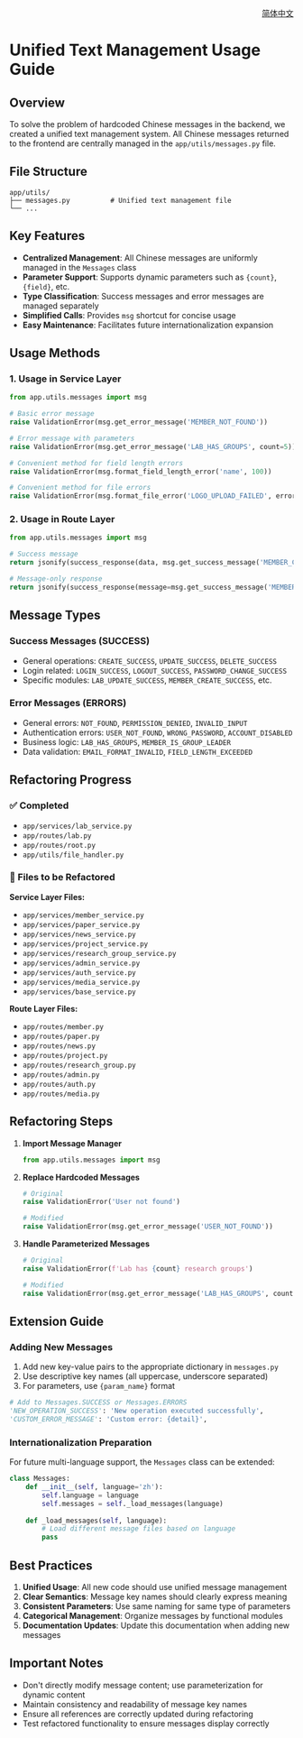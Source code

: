 <!-- Language Switcher -->

<div align="right">

[简体中文](messages_usage_guide.md)

</div>

# Unified Text Management Usage Guide

## Overview

To solve the problem of hardcoded Chinese messages in the backend, we created a unified text management system. All Chinese messages returned to the frontend are centrally managed in the `app/utils/messages.py` file.

## File Structure

```
app/utils/
├── messages.py          # Unified text management file
└── ...
```

## Key Features

- **Centralized Management**: All Chinese messages are uniformly managed in the `Messages` class
- **Parameter Support**: Supports dynamic parameters such as `{count}`, `{field}`, etc.
- **Type Classification**: Success messages and error messages are managed separately
- **Simplified Calls**: Provides `msg` shortcut for concise usage
- **Easy Maintenance**: Facilitates future internationalization expansion

## Usage Methods

### 1. Usage in Service Layer

```python
from app.utils.messages import msg

# Basic error message
raise ValidationError(msg.get_error_message('MEMBER_NOT_FOUND'))

# Error message with parameters
raise ValidationError(msg.get_error_message('LAB_HAS_GROUPS', count=5))

# Convenient method for field length errors
raise ValidationError(msg.format_field_length_error('name', 100))

# Convenient method for file errors
raise ValidationError(msg.format_file_error('LOGO_UPLOAD_FAILED', error=str(e)))
```

### 2. Usage in Route Layer

```python
from app.utils.messages import msg

# Success message
return jsonify(success_response(data, msg.get_success_message('MEMBER_CREATE_SUCCESS')))

# Message-only response
return jsonify(success_response(message=msg.get_success_message('MEMBER_DELETE_SUCCESS')))
```

## Message Types

### Success Messages (SUCCESS)

- General operations: `CREATE_SUCCESS`, `UPDATE_SUCCESS`, `DELETE_SUCCESS`
- Login related: `LOGIN_SUCCESS`, `LOGOUT_SUCCESS`, `PASSWORD_CHANGE_SUCCESS`
- Specific modules: `LAB_UPDATE_SUCCESS`, `MEMBER_CREATE_SUCCESS`, etc.

### Error Messages (ERRORS)

- General errors: `NOT_FOUND`, `PERMISSION_DENIED`, `INVALID_INPUT`
- Authentication errors: `USER_NOT_FOUND`, `WRONG_PASSWORD`, `ACCOUNT_DISABLED`
- Business logic: `LAB_HAS_GROUPS`, `MEMBER_IS_GROUP_LEADER`
- Data validation: `EMAIL_FORMAT_INVALID`, `FIELD_LENGTH_EXCEEDED`

## Refactoring Progress

### ✅ Completed
- `app/services/lab_service.py`
- `app/routes/lab.py`
- `app/routes/root.py`
- `app/utils/file_handler.py`

### 📝 Files to be Refactored

**Service Layer Files:**
- `app/services/member_service.py`
- `app/services/paper_service.py`
- `app/services/news_service.py`
- `app/services/project_service.py`
- `app/services/research_group_service.py`
- `app/services/admin_service.py`
- `app/services/auth_service.py`
- `app/services/media_service.py`
- `app/services/base_service.py`

**Route Layer Files:**
- `app/routes/member.py`
- `app/routes/paper.py`
- `app/routes/news.py`
- `app/routes/project.py`
- `app/routes/research_group.py`
- `app/routes/admin.py`
- `app/routes/auth.py`
- `app/routes/media.py`

## Refactoring Steps

1. **Import Message Manager**
   ```python
   from app.utils.messages import msg
   ```

2. **Replace Hardcoded Messages**
   ```python
   # Original
   raise ValidationError('User not found')
   
   # Modified
   raise ValidationError(msg.get_error_message('USER_NOT_FOUND'))
   ```

3. **Handle Parameterized Messages**
   ```python
   # Original
   raise ValidationError(f'Lab has {count} research groups')
   
   # Modified
   raise ValidationError(msg.get_error_message('LAB_HAS_GROUPS', count=count))
   ```

## Extension Guide

### Adding New Messages

1. Add new key-value pairs to the appropriate dictionary in `messages.py`
2. Use descriptive key names (all uppercase, underscore separated)
3. For parameters, use `{param_name}` format

```python
# Add to Messages.SUCCESS or Messages.ERRORS
'NEW_OPERATION_SUCCESS': 'New operation executed successfully',
'CUSTOM_ERROR_MESSAGE': 'Custom error: {detail}',
```

### Internationalization Preparation

For future multi-language support, the `Messages` class can be extended:

```python
class Messages:
    def __init__(self, language='zh'):
        self.language = language
        self.messages = self._load_messages(language)
    
    def _load_messages(self, language):
        # Load different message files based on language
        pass
```

## Best Practices

1. **Unified Usage**: All new code should use unified message management
2. **Clear Semantics**: Message key names should clearly express meaning
3. **Consistent Parameters**: Use same naming for same type of parameters
4. **Categorical Management**: Organize messages by functional modules
5. **Documentation Updates**: Update this documentation when adding new messages

## Important Notes

- Don't directly modify message content; use parameterization for dynamic content
- Maintain consistency and readability of message key names
- Ensure all references are correctly updated during refactoring
- Test refactored functionality to ensure messages display correctly